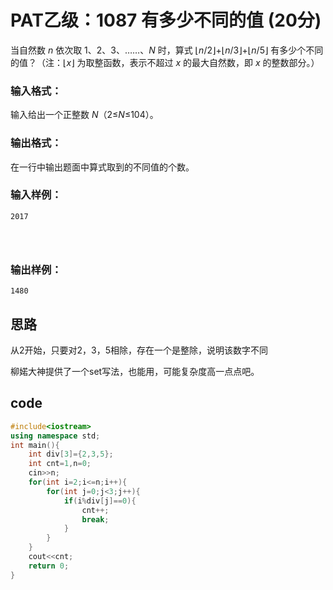 # PAT乙级：**1087** **有多少不同的值** **(20分)**

当自然数 *n* 依次取 1、2、3、……、*N* 时，算式 ⌊*n*/2⌋+⌊*n*/3⌋+⌊*n*/5⌋ 有多少个不同的值？（注：⌊*x*⌋ 为取整函数，表示不超过 *x* 的最大自然数，即 *x* 的整数部分。）

### 输入格式：

输入给出一个正整数 *N*（2≤*N*≤104）。

### 输出格式：

在一行中输出题面中算式取到的不同值的个数。

### 输入样例：

```in
2017

      
    
```

### 输出样例：

```out
1480
```

## 思路

从2开始，只要对2，3，5相除，存在一个是整除，说明该数字不同

柳婼大神提供了一个set写法，也能用，可能复杂度高一点点吧。

## code

```c++
#include<iostream>
using namespace std;
int main(){
	int div[3]={2,3,5};
	int cnt=1,n=0;
	cin>>n;
	for(int i=2;i<=n;i++){
		for(int j=0;j<3;j++){
			if(i%div[j]==0){
				cnt++;
				break;
			}
		}
	}
	cout<<cnt;
	return 0;
} 
```

